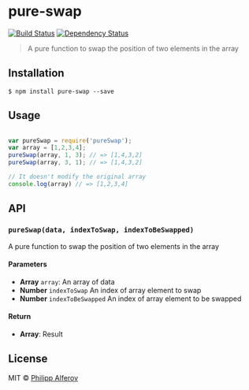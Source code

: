 # pure-swap
[![Build Status][travis-image]][travis-url] [![Dependency Status][depstat-image]][depstat-url]

> A pure function to swap the position of two elements in the array

## Installation
```
$ npm install pure-swap --save
```

## Usage
```js

var pureSwap = require('pureSwap');
var array = [1,2,3,4];
pureSwap(array, 1, 3); // => [1,4,3,2]
pureSwap(array, 3, 1); // => [1,4,3,2]

// It doesn't modify the original array
console.log(array) // => [1,2,3,4]

```
## API
### `pureSwap(data, indexToSwap, indexToBeSwapped)`
A pure function to swap the position of two elements in the array

#### Parameters
- **Array** `array`: An array of data
- **Number** `indexToSwap` An index of array element to swap
- **Number** `indexToBeSwapped` An index of array element to be swapped

#### Return
- **Array**: Result

## License

MIT © [Philipp Alferov](https://github.com/alferov)

[travis-url]: https://travis-ci.org/alferov/pure-swap
[travis-image]: https://img.shields.io/travis/alferov/pure-swap.svg?style=flat-square

[depstat-url]: https://david-dm.org/alferov/pure-swap
[depstat-image]: https://david-dm.org/alferov/pure-swap.svg?style=flat-square
